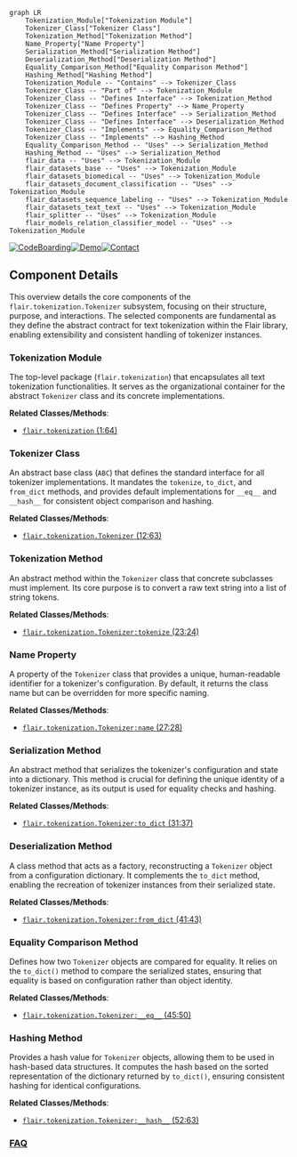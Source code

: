```mermaid
graph LR
    Tokenization_Module["Tokenization Module"]
    Tokenizer_Class["Tokenizer Class"]
    Tokenization_Method["Tokenization Method"]
    Name_Property["Name Property"]
    Serialization_Method["Serialization Method"]
    Deserialization_Method["Deserialization Method"]
    Equality_Comparison_Method["Equality Comparison Method"]
    Hashing_Method["Hashing Method"]
    Tokenization_Module -- "Contains" --> Tokenizer_Class
    Tokenizer_Class -- "Part of" --> Tokenization_Module
    Tokenizer_Class -- "Defines Interface" --> Tokenization_Method
    Tokenizer_Class -- "Defines Property" --> Name_Property
    Tokenizer_Class -- "Defines Interface" --> Serialization_Method
    Tokenizer_Class -- "Defines Interface" --> Deserialization_Method
    Tokenizer_Class -- "Implements" --> Equality_Comparison_Method
    Tokenizer_Class -- "Implements" --> Hashing_Method
    Equality_Comparison_Method -- "Uses" --> Serialization_Method
    Hashing_Method -- "Uses" --> Serialization_Method
    flair_data -- "Uses" --> Tokenization_Module
    flair_datasets_base -- "Uses" --> Tokenization_Module
    flair_datasets_biomedical -- "Uses" --> Tokenization_Module
    flair_datasets_document_classification -- "Uses" --> Tokenization_Module
    flair_datasets_sequence_labeling -- "Uses" --> Tokenization_Module
    flair_datasets_text_text -- "Uses" --> Tokenization_Module
    flair_splitter -- "Uses" --> Tokenization_Module
    flair_models_relation_classifier_model -- "Uses" --> Tokenization_Module
```
[![CodeBoarding](https://img.shields.io/badge/Generated%20by-CodeBoarding-9cf?style=flat-square)](https://github.com/CodeBoarding/GeneratedOnBoardings)[![Demo](https://img.shields.io/badge/Try%20our-Demo-blue?style=flat-square)](https://www.codeboarding.org/demo)[![Contact](https://img.shields.io/badge/Contact%20us%20-%20contact@codeboarding.org-lightgrey?style=flat-square)](mailto:contact@codeboarding.org)

## Component Details

This overview details the core components of the `flair.tokenization.Tokenizer` subsystem, focusing on their structure, purpose, and interactions. The selected components are fundamental as they define the abstract contract for text tokenization within the Flair library, enabling extensibility and consistent handling of tokenizer instances.

### Tokenization Module
The top-level package (`flair.tokenization`) that encapsulates all text tokenization functionalities. It serves as the organizational container for the abstract `Tokenizer` class and its concrete implementations.


**Related Classes/Methods**:

- <a href="https://github.com/flairNLP/flair/blob/master/flair/tokenization.py#L1-L64" target="_blank" rel="noopener noreferrer">`flair.tokenization` (1:64)</a>


### Tokenizer Class
An abstract base class (`ABC`) that defines the standard interface for all tokenizer implementations. It mandates the `tokenize`, `to_dict`, and `from_dict` methods, and provides default implementations for `__eq__` and `__hash__` for consistent object comparison and hashing.


**Related Classes/Methods**:

- <a href="https://github.com/flairNLP/flair/blob/master/flair/tokenization.py#L12-L63" target="_blank" rel="noopener noreferrer">`flair.tokenization.Tokenizer` (12:63)</a>


### Tokenization Method
An abstract method within the `Tokenizer` class that concrete subclasses must implement. Its core purpose is to convert a raw text string into a list of string tokens.


**Related Classes/Methods**:

- <a href="https://github.com/flairNLP/flair/blob/master/flair/tokenization.py#L23-L24" target="_blank" rel="noopener noreferrer">`flair.tokenization.Tokenizer:tokenize` (23:24)</a>


### Name Property
A property of the `Tokenizer` class that provides a unique, human-readable identifier for a tokenizer's configuration. By default, it returns the class name but can be overridden for more specific naming.


**Related Classes/Methods**:

- <a href="https://github.com/flairNLP/flair/blob/master/flair/tokenization.py#L27-L28" target="_blank" rel="noopener noreferrer">`flair.tokenization.Tokenizer:name` (27:28)</a>


### Serialization Method
An abstract method that serializes the tokenizer's configuration and state into a dictionary. This method is crucial for defining the unique identity of a tokenizer instance, as its output is used for equality checks and hashing.


**Related Classes/Methods**:

- <a href="https://github.com/flairNLP/flair/blob/master/flair/tokenization.py#L31-L37" target="_blank" rel="noopener noreferrer">`flair.tokenization.Tokenizer:to_dict` (31:37)</a>


### Deserialization Method
A class method that acts as a factory, reconstructing a `Tokenizer` object from a configuration dictionary. It complements the `to_dict` method, enabling the recreation of tokenizer instances from their serialized state.


**Related Classes/Methods**:

- <a href="https://github.com/flairNLP/flair/blob/master/flair/tokenization.py#L41-L43" target="_blank" rel="noopener noreferrer">`flair.tokenization.Tokenizer:from_dict` (41:43)</a>


### Equality Comparison Method
Defines how two `Tokenizer` objects are compared for equality. It relies on the `to_dict()` method to compare the serialized states, ensuring that equality is based on configuration rather than object identity.


**Related Classes/Methods**:

- <a href="https://github.com/flairNLP/flair/blob/master/flair/tokenization.py#L45-L50" target="_blank" rel="noopener noreferrer">`flair.tokenization.Tokenizer:__eq__` (45:50)</a>


### Hashing Method
Provides a hash value for `Tokenizer` objects, allowing them to be used in hash-based data structures. It computes the hash based on the sorted representation of the dictionary returned by `to_dict()`, ensuring consistent hashing for identical configurations.


**Related Classes/Methods**:

- <a href="https://github.com/flairNLP/flair/blob/master/flair/tokenization.py#L52-L63" target="_blank" rel="noopener noreferrer">`flair.tokenization.Tokenizer:__hash__` (52:63)</a>




### [FAQ](https://github.com/CodeBoarding/GeneratedOnBoardings/tree/main?tab=readme-ov-file#faq)